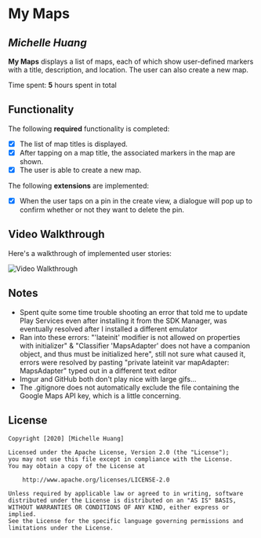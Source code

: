 # My Maps 

## *Michelle Huang*

**My Maps** displays a list of maps, each of which show user-defined markers with a title, description, and location. The user can also create a new map. 

Time spent: **5** hours spent in total

## Functionality 

The following **required** functionality is completed:

* [X] The list of map titles is displayed.
* [X] After tapping on a map title, the associated markers in the map are shown.
* [X] The user is able to create a new map.

The following **extensions** are implemented:

* [X] When the user taps on a pin in the create view, a dialogue will pop up to confirm whether or not they want to delete the pin. 

## Video Walkthrough

Here's a walkthrough of implemented user stories:

<img src='https://i.ibb.co/fS5cQBH/cs194a-mymaps-demo-2x-min.gif' title='Video Walkthrough' width='' alt='Video Walkthrough' />

## Notes

* Spent quite some time trouble shooting an error that told me to update Play Services even after installing it from the SDK Manager, was eventually resolved after I installed a different emulator
* Ran into these errors: "'lateinit' modifier is not allowed on properties with initializer" & "Classifier 'MapsAdapter' does not have a companion object, and thus must be initialized here", still not sure what caused it, errors were resolved by pasting "private lateinit var mapAdapter: MapsAdapter" typed out in a different text editor
* Imgur and GitHub both don't play nice with large gifs... 
* The .gitignore does not automatically exclude the file containing the Google Maps API key, which is a little concerning. 

## License

    Copyright [2020] [Michelle Huang]

    Licensed under the Apache License, Version 2.0 (the "License");
    you may not use this file except in compliance with the License.
    You may obtain a copy of the License at

        http://www.apache.org/licenses/LICENSE-2.0

    Unless required by applicable law or agreed to in writing, software
    distributed under the License is distributed on an "AS IS" BASIS,
    WITHOUT WARRANTIES OR CONDITIONS OF ANY KIND, either express or implied.
    See the License for the specific language governing permissions and
    limitations under the License.